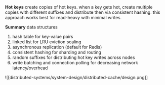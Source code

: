 **Hot keys**
create copies of hot keys. when a key gets hot, create multiple copies with different suffixes and distribute then via consistent hashing. this approach works best for read-heavy  with minimal writes.

**Summary**
data structures
1. hash table for key-value pairs
2. linked list for LRU eviction
scaling
1. asynchronous replication (default for Redis)
2. consistent hashing for sharding and routing
3. random suffixes for distributing hot key writes across nodes
4. write batching and connection polling for decreasing network latency/overhead

![[distributed-systems/system-design/distributed-cache/design.png]]
